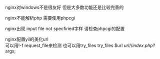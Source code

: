 nginx对windows不是很友好 但是大多数功能还是比较完善的   

nginx不能解析php 需要使用phpcgi

nginx出现 input file not specfiried字样 请检查phpcgi的配置

nginx配置yii的美化url  
可以用!-f request_file来检测  也可以用try_files
try_files $url $url/ /index.php?$args;





